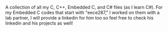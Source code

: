 A collection of all my C, C++, Embedded C, and C# files (as I learn C#). For my Embedded C codes that start with "eece287," I worked on them with a lab partner, I will provide a linkedin for him too
so feel free to check his linkedin and his projects as well!
